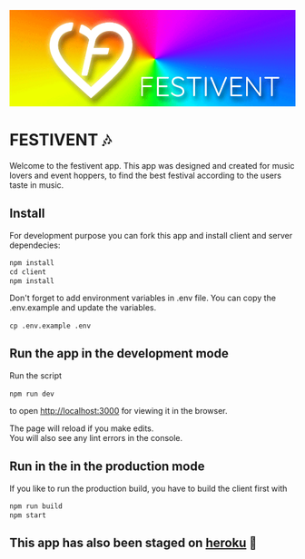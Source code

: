![img](./client/src/assets/festivent-header.png)

# FESTIVENT 🎶

Welcome to the festivent app. This app was designed and created for music lovers and event hoppers, to find the best festival according to the users taste in music.

## Install

For development purpose you can fork this app and install client and server dependecies:

```
npm install
cd client
npm install
```

Don't forget to add environment variables in .env file. You can copy the .env.example and update the variables.

`cp .env.example .env`

## Run the app in the development mode

Run the script

`npm run dev`

to open [http://localhost:3000](http://localhost:3000) for viewing it in the browser.

The page will reload if you make edits.<br />
You will also see any lint errors in the console.

## Run in the in the production mode

If you like to run the production build, you have to build the client first with

```
npm run build
npm start
```

## This app has also been staged on [heroku](https://festivent.herokuapp.com) 🎉
